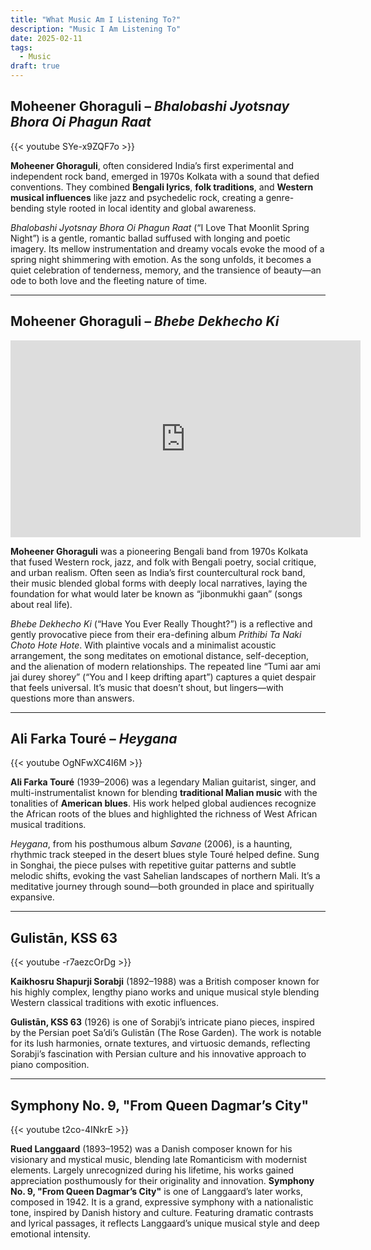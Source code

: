 ```yaml
---
title: "What Music Am I Listening To?"
description: "Music I Am Listening To"
date: 2025-02-11
tags:
  - Music
draft: true
---
```



## Moheener Ghoraguli – *Bhalobashi Jyotsnay Bhora Oi Phagun Raat*  
{{< youtube SYe-x9ZQF7o >}}

**Moheener Ghoraguli**, often considered India’s first experimental and independent rock band, emerged in 1970s Kolkata with a sound that defied conventions. They combined **Bengali lyrics**, **folk traditions**, and **Western musical influences** like jazz and psychedelic rock, creating a genre-bending style rooted in local identity and global awareness.

*Bhalobashi Jyotsnay Bhora Oi Phagun Raat* (“I Love That Moonlit Spring Night”) is a gentle, romantic ballad suffused with longing and poetic imagery. Its mellow instrumentation and dreamy vocals evoke the mood of a spring night shimmering with emotion. As the song unfolds, it becomes a quiet celebration of tenderness, memory, and the transience of beauty—an ode to both love and the fleeting nature of time.

---

## Moheener Ghoraguli – *Bhebe Dekhecho Ki*  
<iframe width="560" height="315" src="https://www.youtube.com/embed/6FE8c5t8sBE" title="YouTube video player" frameborder="0" allow="accelerometer; autoplay; clipboard-write; encrypted-media; gyroscope; picture-in-picture; web-share" referrerpolicy="strict-origin-when-cross-origin" allowfullscreen></iframe>

**Moheener Ghoraguli** was a pioneering Bengali band from 1970s Kolkata that fused Western rock, jazz, and folk with Bengali poetry, social critique, and urban realism. Often seen as India’s first countercultural rock band, their music blended global forms with deeply local narratives, laying the foundation for what would later be known as “jibonmukhi gaan” (songs about real life).

*Bhebe Dekhecho Ki* (“Have You Ever Really Thought?”) is a reflective and gently provocative piece from their era-defining album *Prithibi Ta Naki Choto Hote Hote*. With plaintive vocals and a minimalist acoustic arrangement, the song meditates on emotional distance, self-deception, and the alienation of modern relationships. The repeated line “Tumi aar ami jai durey shorey” (“You and I keep drifting apart”) captures a quiet despair that feels universal. It’s music that doesn’t shout, but lingers—with questions more than answers.

---

## Ali Farka Touré – *Heygana*  
{{< youtube OgNFwXC4I6M >}}

**Ali Farka Touré** (1939–2006) was a legendary Malian guitarist, singer, and multi-instrumentalist known for blending **traditional Malian music** with the tonalities of **American blues**. His work helped global audiences recognize the African roots of the blues and highlighted the richness of West African musical traditions.

*Heygana*, from his posthumous album *Savane* (2006), is a haunting, rhythmic track steeped in the desert blues style Touré helped define. Sung in Songhai, the piece pulses with repetitive guitar patterns and subtle melodic shifts, evoking the vast Sahelian landscapes of northern Mali. It’s a meditative journey through sound—both grounded in place and spiritually expansive.

---

## Gulistān, KSS 63
{{< youtube -r7aezcOrDg >}}

**Kaikhosru Shapurji Sorabji** (1892–1988) was a British composer known for his highly complex, lengthy piano works and unique musical style blending Western classical traditions with exotic influences.

**Gulistān, KSS 63** (1926) is one of Sorabji’s intricate piano pieces, inspired by the Persian poet Sa’di’s Gulistān (The Rose Garden). The work is notable for its lush harmonies, ornate textures, and virtuosic demands, reflecting Sorabji’s fascination with Persian culture and his innovative approach to piano composition.

---

## Symphony No. 9, "From Queen Dagmar’s City"
{{< youtube t2co-4INkrE >}}

**Rued Langgaard** (1893–1952) was a Danish composer known for his visionary and mystical music, blending late Romanticism with modernist elements. Largely unrecognized during his lifetime, his works gained appreciation posthumously for their originality and innovation.
**Symphony No. 9, "From Queen Dagmar’s City"** is one of Langgaard’s later works, composed in 1942. It is a grand, expressive symphony with a nationalistic tone, inspired by Danish history and culture. Featuring dramatic contrasts and lyrical passages, it reflects Langgaard’s unique musical style and deep emotional intensity.
